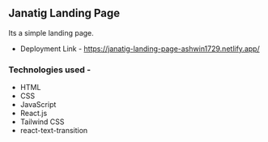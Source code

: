 ## Janatig Landing Page

Its a simple landing page.

- Deployment Link - https://janatig-landing-page-ashwin1729.netlify.app/

### Technologies used -

- HTML
- CSS
- JavaScript
- React.js
- Tailwind CSS
- react-text-transition
